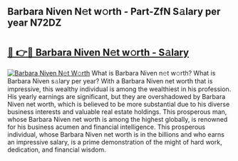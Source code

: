 ## Barbara Niven N𝚎t w𝚘rth - Part-ZfN S𝚊lary per year N72DZ

# <h2><a href="http://gc3q51.nevu.top/?p=Barbara+Niven">🔗 👉🔴 Barbara Niven N𝚎t w𝚘rth - S𝚊lary</a></h2>

[![Barbara Niven N𝚎t W𝚘rth](https://i.imgur.com/Oavwk0R.jpeg)](http://gc3q51.nevu.top/?p=Barbara+Niven)
What is Barbara Niven n𝚎t w𝚘rth? What is Barbara Niven s𝚊lary per year?
With a Barbara Niven net worth that is impressive, this wealthy individual is among the wealthiest in his profession. His yearly earnings are significant, but they are overshadowed by Barbara Niven net worth, which is believed to be more substantial due to his diverse business interests and valuable real estate holdings. This prosperous man, whose Barbara Niven net worth is among the highest globally, is renowned for his business acumen and financial intelligence. This prosperous individual, whose Barbara Niven net worth is in the billions and who earns an impressive salary, is a prime demonstration of the might of hard work, dedication, and financial wisdom.
